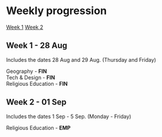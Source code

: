 # Weekly progression

[Week 1](#week1)
[Week 2](#week2)

## Week 1 - 28 Aug <a name="week1"></a>
Includes the dates 28 Aug and 29 Aug. (Thursday and Friday)

Geography - **FIN**  
Tech & Design - **FIN**  
Religious Education - **FIN**  

## Week 2 - 01 Sep <a name="week2"></a>
Includes the dates 1 Sep - 5 Sep. (Monday - Friday)

Religious Education - **EMP**
